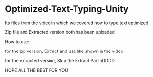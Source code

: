 # Optimized-Text-Typing-Unity
Its files from the video in which we covered how to type text optimized

Zip file and Extracted version both has been uploaded

How to use:

for the zip version, Extract and use like shown in the video

for the extracted version, Skip the Extract Part xDDDD

HOPE ALL THE BEST FOR YOU
